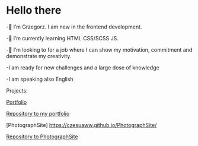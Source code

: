 # Hello there

-👋 I’m Grzegorz. I am new in the frontend development.

-🌱 I’m currently learning HTML CSS/SCSS JS. 

-💞️ I’m looking to for a job where I can show my motivation, commitment and demonstrate my creativity.

-I am ready for new challenges and a large dose of knowledge

-I am speaking also English 


Projects:

[Portfolio](http://grzegorzszwed.000webhostapp.com/)

[Repository to my portfolio](https://github.com/czesuaww/GrzegorzSzwedSite)    

[PhotographSite] https://czesuaww.github.io/PhotographSite/

[Repository to PhotographSite](https://github.com/czesuaww/PhotographSite)

